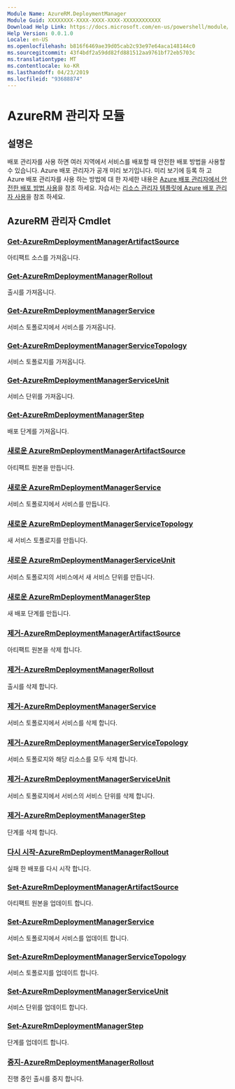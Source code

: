 ```yaml
---
Module Name: AzureRM.DeploymentManager
Module Guid: XXXXXXXX-XXXX-XXXX-XXXX-XXXXXXXXXXXX
Download Help Link: https://docs.microsoft.com/en-us/powershell/module/azurerm.deploymentmanager
Help Version: 0.0.1.0
Locale: en-US
ms.openlocfilehash: b816f6469ae39d05cab2c93e97e64aca148144c0
ms.sourcegitcommit: 43f4bdf2a59dd82fd881512aa9761bf72eb5703c
ms.translationtype: MT
ms.contentlocale: ko-KR
ms.lasthandoff: 04/23/2019
ms.locfileid: "93688874"
---
```

# AzureRM 관리자 모듈
## 설명은
배포 관리자를 사용 하면 여러 지역에서 서비스를 배포할 때 안전한 배포 방법을 사용할 수 있습니다. Azure 배포 관리자가 공개 미리 보기입니다. 미리 보기에 등록 하 고 Azure 배포 관리자를 사용 하는 방법에 대 한 자세한 내용은 [Azure 배포 관리자에서 안전한 배포 방법 사용](https://docs.microsoft.com/en-us/azure/azure-resource-manager/deployment-manager-overview)을 참조 하세요. 자습서는 [리소스 관리자 템플릿에 Azure 배포 관리자 사용](https://docs.microsoft.com/en-us/azure/azure-resource-manager/deployment-manager-tutorial>)을 참조 하세요. 

## AzureRM 관리자 Cmdlet
### [Get-AzureRmDeploymentManagerArtifactSource](Get-AzureRmDeploymentManagerArtifactSource.md)
아티팩트 소스를 가져옵니다.

### [Get-AzureRmDeploymentManagerRollout](Get-AzureRmDeploymentManagerRollout.md)
출시를 가져옵니다.

### [Get-AzureRmDeploymentManagerService](Get-AzureRmDeploymentManagerService.md)
서비스 토폴로지에서 서비스를 가져옵니다.

### [Get-AzureRmDeploymentManagerServiceTopology](Get-AzureRmDeploymentManagerServiceTopology.md)
서비스 토폴로지를 가져옵니다.

### [Get-AzureRmDeploymentManagerServiceUnit](Get-AzureRmDeploymentManagerServiceUnit.md)
서비스 단위를 가져옵니다.

### [Get-AzureRmDeploymentManagerStep](Get-AzureRmDeploymentManagerStep.md)
배포 단계를 가져옵니다.

### [새로운 AzureRmDeploymentManagerArtifactSource](New-AzureRmDeploymentManagerArtifactSource.md)
아티팩트 원본을 만듭니다.

### [새로운 AzureRmDeploymentManagerService](New-AzureRmDeploymentManagerService.md)
서비스 토폴로지에서 서비스를 만듭니다.

### [새로운 AzureRmDeploymentManagerServiceTopology](New-AzureRmDeploymentManagerServiceTopology.md)
새 서비스 토폴로지를 만듭니다.

### [새로운 AzureRmDeploymentManagerServiceUnit](New-AzureRmDeploymentManagerServiceUnit.md)
서비스 토폴로지의 서비스에서 새 서비스 단위를 만듭니다.

### [새로운 AzureRmDeploymentManagerStep](New-AzureRmDeploymentManagerStep.md)
새 배포 단계를 만듭니다.

### [제거-AzureRmDeploymentManagerArtifactSource](Remove-AzureRmDeploymentManagerArtifactSource.md)
아티팩트 원본을 삭제 합니다.

### [제거-AzureRmDeploymentManagerRollout](Remove-AzureRmDeploymentManagerRollout.md)
출시를 삭제 합니다.

### [제거-AzureRmDeploymentManagerService](Remove-AzureRmDeploymentManagerService.md)
서비스 토폴로지에서 서비스를 삭제 합니다.

### [제거-AzureRmDeploymentManagerServiceTopology](Remove-AzureRmDeploymentManagerServiceTopology.md)
서비스 토폴로지와 해당 리소스를 모두 삭제 합니다.

### [제거-AzureRmDeploymentManagerServiceUnit](Remove-AzureRmDeploymentManagerServiceUnit.md)
서비스 토폴로지에서 서비스의 서비스 단위를 삭제 합니다.

### [제거-AzureRmDeploymentManagerStep](Remove-AzureRmDeploymentManagerStep.md)
단계를 삭제 합니다.

### [다시 시작-AzureRmDeploymentManagerRollout](Restart-AzureRmDeploymentManagerRollout.md)
실패 한 배포를 다시 시작 합니다.

### [Set-AzureRmDeploymentManagerArtifactSource](Set-AzureRmDeploymentManagerArtifactSource.md)
아티팩트 원본을 업데이트 합니다.

### [Set-AzureRmDeploymentManagerService](Set-AzureRmDeploymentManagerService.md)
서비스 토폴로지에서 서비스를 업데이트 합니다.

### [Set-AzureRmDeploymentManagerServiceTopology](Set-AzureRmDeploymentManagerServiceTopology.md)
서비스 토폴로지를 업데이트 합니다.

### [Set-AzureRmDeploymentManagerServiceUnit](Set-AzureRmDeploymentManagerServiceUnit.md)
서비스 단위를 업데이트 합니다.

### [Set-AzureRmDeploymentManagerStep](Set-AzureRmDeploymentManagerStep.md)
단계를 업데이트 합니다.

### [중지-AzureRmDeploymentManagerRollout](Stop-AzureRmDeploymentManagerRollout.md)
진행 중인 출시를 중지 합니다.

